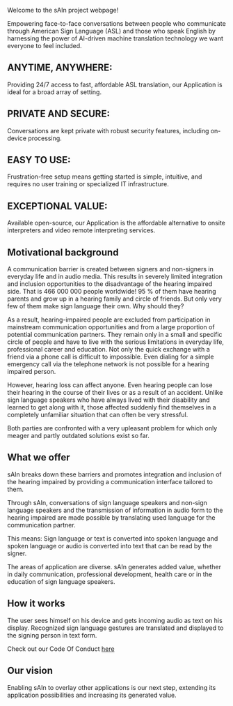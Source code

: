 Welcome to the sAIn project webpage!

Empowering face-to-face conversations between people who communicate through American Sign Language (ASL) and those who speak English by harnessing the power of AI-driven machine translation technology we want everyone to feel included.



## ANYTIME, ANYWHERE:
Providing 24/7 access to fast, affordable ASL translation, our Application is ideal for a broad array of setting.

## PRIVATE AND SECURE:
Conversations are kept private with robust security features, including on-device processing.

## EASY TO USE:
Frustration-free setup means getting started is simple, intuitive, and requires no user training or specialized IT infrastructure.

## EXCEPTIONAL VALUE:
Available open-source, our Application is the affordable alternative to onsite interpreters and video remote interpreting services.



## Motivational background

A communication barrier is created between signers and non-signers in everyday life and in audio media. This results in severely limited integration and inclusion opportunities to the disadvantage of the hearing impaired side. That is 466 000 000 people worldwide!
95 % of them have hearing parents and grow up in a hearing family and circle of friends. But only very few of them make sign language their own. Why should they?

As a result, hearing-impaired people are excluded from participation in mainstream communication opportunities and from a large proportion of potential communication partners. They remain only in a small and specific circle of people and have to live with the serious limitations in everyday life, professional career and education. Not only the quick exchange with a friend via a phone call is difficult to impossible. Even dialing for a simple emergency call via the telephone network is not possible for a hearing impaired person.

However, hearing loss can affect anyone. Even hearing people can lose their hearing in the course of their lives or as a result of an accident. Unlike sign language speakers who have always lived with their disability and learned to get along with it, those affected suddenly find themselves in a completely unfamiliar situation that can often be very stressful.

Both parties are confronted with a very upleasant problem for which only meager and partly outdated solutions exist so far.



## What we offer

sAIn breaks down these barriers and promotes integration and inclusion of the hearing impaired by providing a communication interface tailored to them. 

Through sAIn, conversations of sign language speakers and non-sign language speakers and the transmission of information in audio form to the hearing impaired are made possible by translating used language for the communication partner. 

This means: 
Sign language or text is converted into spoken language and spoken language or audio is converted into text that can be read by the signer.

The areas of application are diverse. sAIn generates added value, whether in daily communication, professional development, health care or in the education of sign language speakers.



## How it works

The user sees himself on his device and gets incoming audio as text on his display. Recognized sign language gestures are translated and displayed to the signing person in text form.

Check out our Code Of Conduct [here](CODE_OF_CONDUCT.md)



## Our vision

Enabling sAIn to overlay other applications is our next step, extending its application possibilities and increasing its generated value.
 